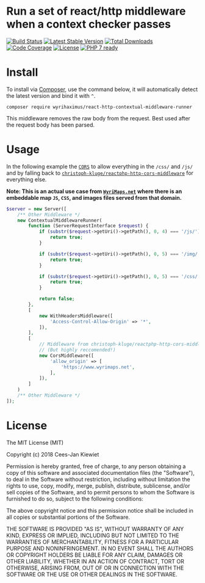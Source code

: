 # Run a set of react/http middleware when a context checker passes

[![Build Status](https://travis-ci.com/WyriHaximus/reactphp-http-contextual-middleware-runner.svg?branch=master)](https://travis-ci.com/WyriHaximus/reactphp-http-contextual-middleware-runner)
[![Latest Stable Version](https://poser.pugx.org/WyriHaximus/react-http-contextual-middleware-runner/v/stable.png)](https://packagist.org/packages/WyriHaximus/react-http-contextual-middleware-runner)
[![Total Downloads](https://poser.pugx.org/WyriHaximus/react-http-contextual-middleware-runner/downloads.png)](https://packagist.org/packages/WyriHaximus/react-http-contextual-middleware-runner)
[![Code Coverage](https://scrutinizer-ci.com/g/WyriHaximus/reactphp-http-contextual-middleware-runner/badges/coverage.png?b=master)](https://scrutinizer-ci.com/g/WyriHaximus/reactphp-http-contextual-middleware-runner/?branch=master)
[![License](https://poser.pugx.org/WyriHaximus/react-http-contextual-middleware-runner/license.png)](https://packagist.org/packages/WyriHaximus/react-http-contextual-middleware-runner)
[![PHP 7 ready](http://php7ready.timesplinter.ch/WyriHaximus/reactphp-http-middleware-clear-body/badge.svg)](https://travis-ci.org/WyriHaximus/reactphp-http-middleware-clear-body)

# Install

To install via [Composer](http://getcomposer.org/), use the command below, it will automatically detect the latest version and bind it with `^`.

```
composer require wyrihaximus/react-http-contextual-middleware-runner
```

This middleware removes the raw body from the request. Best used after the request body has been parsed.

# Usage

In the following example the [`CORS`](https://developer.mozilla.org/en-US/docs/Web/HTTP/CORS) to allow everything in 
the `/css/` and `/js/` and by falling back to [`christoph-kluge/reactphp-http-cors-middleware`](https://github.com/christoph-kluge/reactphp-http-cors-middleware) 
for everything else.

**Note: This is an actual use case from [`WyriMaps.net`](https://www.wyrimaps.net) where there is an embeddable map 
`JS`, `CSS`, and images files served from that domain.**

```php
$server = new Server([
    /** Other Middleware */
    new ContextualMiddlewareRunner(
        function (ServerRequestInterface $request) {
            if (substr($request->getUri()->getPath(), 0, 4) === '/js/') {
                return true;
            }

            if (substr($request->getUri()->getPath(), 0, 5) === '/img/') {
                return true;
            }

            if (substr($request->getUri()->getPath(), 0, 5) === '/css/') {
                return true;
            }

            return false;
        },
        [
            new WithHeadersMiddleware([
                'Access-Control-Allow-Origin' => '*',
            ]),
        ],
        [
            // Middleware from christoph-kluge/reactphp-http-cors-middleware, not shipping with this package!!!
            // (But highly reccomended!)
            new CorsMiddleware([
                'allow_origin' => [
                    'https://www.wyrimaps.net',
                ],
            ]),
        ]
    )
    /** Other Middleware */
]);
```

# License

The MIT License (MIT)

Copyright (c) 2018 Cees-Jan Kiewiet

Permission is hereby granted, free of charge, to any person obtaining a copy
of this software and associated documentation files (the "Software"), to deal
in the Software without restriction, including without limitation the rights
to use, copy, modify, merge, publish, distribute, sublicense, and/or sell
copies of the Software, and to permit persons to whom the Software is
furnished to do so, subject to the following conditions:

The above copyright notice and this permission notice shall be included in all
copies or substantial portions of the Software.

THE SOFTWARE IS PROVIDED "AS IS", WITHOUT WARRANTY OF ANY KIND, EXPRESS OR
IMPLIED, INCLUDING BUT NOT LIMITED TO THE WARRANTIES OF MERCHANTABILITY,
FITNESS FOR A PARTICULAR PURPOSE AND NONINFRINGEMENT. IN NO EVENT SHALL THE
AUTHORS OR COPYRIGHT HOLDERS BE LIABLE FOR ANY CLAIM, DAMAGES OR OTHER
LIABILITY, WHETHER IN AN ACTION OF CONTRACT, TORT OR OTHERWISE, ARISING FROM,
OUT OF OR IN CONNECTION WITH THE SOFTWARE OR THE USE OR OTHER DEALINGS IN THE
SOFTWARE.

